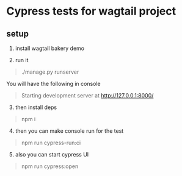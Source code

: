 # Cypress tests for wagtail project

## setup

1) install wagtail bakery demo

2) run it 

> ./manage.py runserver

You will have the following in console
> Starting development server at http://127.0.0.1:8000/

3) then install deps
> npm i 

4) then you can make console run for the test

> npm run cypress-run:ci

5) also you can start cypress UI

> npm run cypress:open

